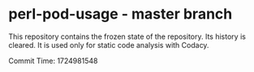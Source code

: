 # perl-pod-usage - master branch

This repository contains the frozen state of the repository.
Its history is cleared. It is used only for static code
analysis with Codacy.

Commit Time: 1724981548